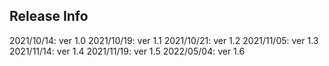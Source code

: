 ## Release Info
2021/10/14: ver 1.0
2021/10/19: ver 1.1
2021/10/21: ver 1.2
2021/11/05: ver 1.3
2021/11/14: ver 1.4
2021/11/19: ver 1.5
2022/05/04: ver 1.6
